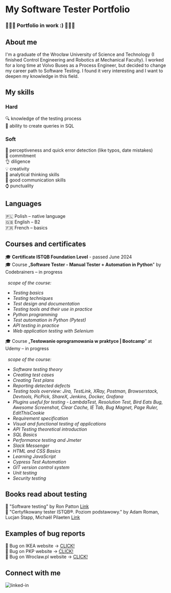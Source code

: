 # My Software Tester Portfolio <br>
### :bug::bug::bug: Portfolio in work :) :bug::bug::bug:<br>

## About me <br>
I'm a graduate of the Wrocław University of Science and Technology (I finished Control Engineering and Robotics at Mechanical Faculty). I worked for a long time at Volvo Buses as a Process Engineer, but decided to change my career path to Software Testing. I found it very interesting and I want to deepen my knowledge in this field. <br>

## My skills <br>
### Hard <br>
:mag: knowledge of the testing process <br>
:speech_balloon: ability to create queries in SQL <br>

### Soft <br>
:eyes: perceptiveness and quick error detection (like typos, date mistakes) <br>
:muscle: commitment <br>
:ok_hand: diligence <br>
:bulb: creativity <br>
:thought_balloon: analytical thinking skills <br>
:couple: good communication skills <br>
:watch: punctuality <br>

## Languages <br>
🇵🇱 Polish – native language <br>
:gb: English – B2 <br>
:fr: French – basics <br>

## Courses and certificates <br>
:mortar_board: **Certificate ISTQB Foundation Level** - passed June 2024 <br>
:mortar_board: Course „**Software Tester - Manual Tester + Automation in Python**" by Codebrainers – in progress <br> <br>
&nbsp; _scope of the course:_
* _Testing basics_
* _Testing techniques_
* _Test design and documentation_
* _Testing tools and their use in practice_
* _Python programming_
* _Test automation in Python (Pytest)_
* _API testing in practice_
* _Web application testing with Selenium_

:mortar_board: Course „**Testowanie oprogramowania w praktyce | Bootcamp**” at Udemy – in progress <br><br>
&nbsp; _scope of the course:_
* _Software testing theory_
* _Creating test cases_
* _Creating Test plans_
* _Reporting detected defects_
* _Testing tools overview: Jira, TestLink, XRay, Postman, Browserstack, Devtools, PicPick, ShareX, Jenkins, Docker, Grafana_
* _Plugins useful for testing - LambdaTest, Resolution Test, Bird Eats Bug, Awesome Screenshot, Clear Cache, IE Tab, Bug Magnet, Page Ruler, EditThisCookie_
* _Requirement specification_
* _Visual and functional testing of applications_
* _API Testing theoretical introduction_
* _SQL Basics_
* _Performance testing and Jmeter_
* _Slack Messenger_
* _HTML and CSS Basics_
* _Learning JavaScript_
* _Cypress Test Automation_
* _GIT version control system_
* _Unit testing_
* _Security testing_

## Books read about testing <br>
:book: "Software testing" by Ron Patton [Link](https://tezeusz.pl/testowanie-oprogramowania-ron-patton)<br>
:book: "Certyfikowany tester ISTQB®. Poziom podstawowy." by Adam Roman, Lucjan Stapp, Michaël Pilaeten [Link](https://helion.pl/ksiazki/certyfikowany-tester-istqb-poziom-podstawowy-wydanie-ii-adam-roman-lucjan-stapp-michael-pilaeten,ctisp2.htm#format/d)<br>

## Examples of bug reports <br>
:bug: Bug on IKEA website -> [CLICK!](https://drive.google.com/file/d/1vrHSKYrR2-68o-vUA_6ox8Nx9FMl3rqy/view?usp=sharing)<br>
:bug: Bug on PKP website -> [CLICK!](https://drive.google.com/file/d/1XNBRkA72dWjOef3IC9-o6Qwl2xNTaV0b/view?usp=sharing)<br>
:bug: Bug on Wroclaw.pl website -> [CLICK!](https://drive.google.com/file/d/15EsNHxGx8Kaan2WMWL75Pa1Ns-jkLe13/view?usp=sharing)<br>

## Connect with me<br>
[<img align="left" alt="linked-in" src="https://img.shields.io/badge/linkedin-%230077B5.svg?&style=for-the-badge&logo=linkedin&logoColor=white" />](https://www.linkedin.com/in/katarzyna-jaworska-b091a32aa/)

<br>





<!--
**katjaworska/katjaworska** is a ✨ _special_ ✨ repository because its `README.md` (this file) appears on your GitHub profile.

Here are some ideas to get you started:

- 🔭 I’m currently working on ...
- 🌱 I’m currently learning ...
- 👯 I’m looking to collaborate on ...
- 🤔 I’m looking for help with ...
- 💬 Ask me about ...
- 📫 How to reach me: ...
- 😄 Pronouns: ...
- ⚡ Fun fact: ...
-->
